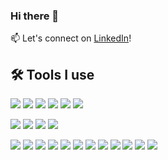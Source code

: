 ### Hi there 👋

📫 Let's connect on [LinkedIn](https://www.linkedin.com/in/justin-m-chung/)!

## 🛠 Tools I use

[![](https://img.shields.io/badge/OS-Arch%20Linux-4492d1?labelColor=111111&style=flat&logo=arch-linux&logoColor=white)](https://archlinux.org/)
[![](https://img.shields.io/badge/OS-Fedora-65a1da?labelColor=111111&style=flat&logo=fedora&logoColor=white)](https://getfedora.org/)
[![](https://img.shields.io/badge/Server_OS-Debian-A81D33?labelColor=111111&style=flat&logo=debian&logoColor=white)](https://www.debian.org/)
[![](https://img.shields.io/badge/Server_OS-Rocky%20Linux-43b47c?labelColor=111111&style=flat&logo=rocky-linux&logoColor=white)](https://alpinelinux.org/)
[![](https://img.shields.io/badge/Editor-VS_Code-007ACC?labelColor=111111&style=flat&logo=visual-studio-code&logoColor=white)](https://code.visualstudio.com/)
[![](https://img.shields.io/badge/Editor-Neovim-57A143?labelColor=111111&style=flat&logo=neovim&logoColor=white)](https://github.com/neovim/neovim)

[![](https://img.shields.io/badge/Emulator-Alacritty-784421?labelColor=111111&style=flat&logo=windowsterminal&logoColor=white)](https://alacritty.org/)
[![](https://img.shields.io/badge/Terminal-Oh%20My%20Zsh-4EAA25?labelColor=111111&style=flat&logo=gnu-bash&logoColor=white)](https://github.com/ohmyzsh/ohmyzsh)
[![](https://img.shields.io/badge/Messaging-Discord-7289da?labelColor=111111&style=flat&logo=discord&logoColor=white)](https://discord.com)
[![](https://img.shields.io/badge/Messaging-Matrix-000000?labelColor=111111&style=flat&logo=matrix&logoColor=white)](https://matrix.com)
<!--[![](https://img.shields.io/badge/Messaging-Signal-2592E9?labelColor=111111&style=flat&logo=signal&logoColor=white)](https://www.signal.org/)-->
![](https://img.shields.io/badge/-C++-00599C?style=flat&logo=c%2B%2B&logoColor=white)
![](https://img.shields.io/badge/-Go-00ADD8?style=flat&logo=go&logoColor=white)
![](https://img.shields.io/badge/-Java-007396?style=flat&logo=java&logoColor=white)
![](https://img.shields.io/badge/-Javascript-F7DF1E?style=flat&logo=javascript&logoColor=white)
![](https://img.shields.io/badge/-Typescript-007ACC?style=flat&logo=typescript&logoColor=white)
![](https://img.shields.io/badge/-Git-F05032?style=flat&logo=git&logoColor=white)
![](https://img.shields.io/badge/-NPM-CB3837?style=flat&logo=npm&logoColor=white)
![](https://img.shields.io/badge/-Angular-DD0031?style=flat&logo=angular&logoColor=white)
![](https://img.shields.io/badge/-Docker-46a2f1?style=flat&logo=docker&logoColor=white)
![](https://img.shields.io/badge/-Kubernetes-326CE5?style=flat&logo=kubernetes&logoColor=white)
![](https://img.shields.io/badge/-ESLint-4B32C3?style=flat&logo=eslint&logoColor=white)
![](https://img.shields.io/badge/-Markdown-000000?style=flat&logo=markdown&logoColor=white)

<!--![](https://img.shields.io/badge/-Heroku-430098?style=flat&logo=heroku&logoColor=white)
![](https://img.shields.io/badge/-Netlify-00C7B7?style=flat&logo=netlify&logoColor=white)
![](https://img.shields.io/badge/-Digital_Ocean-0080FF?style=flat&logo=digitalocean&logoColor=white)
![](https://img.shields.io/badge/-MongoDB-13aa52?style=flat&logo=mongodb&logoColor=white)-->
